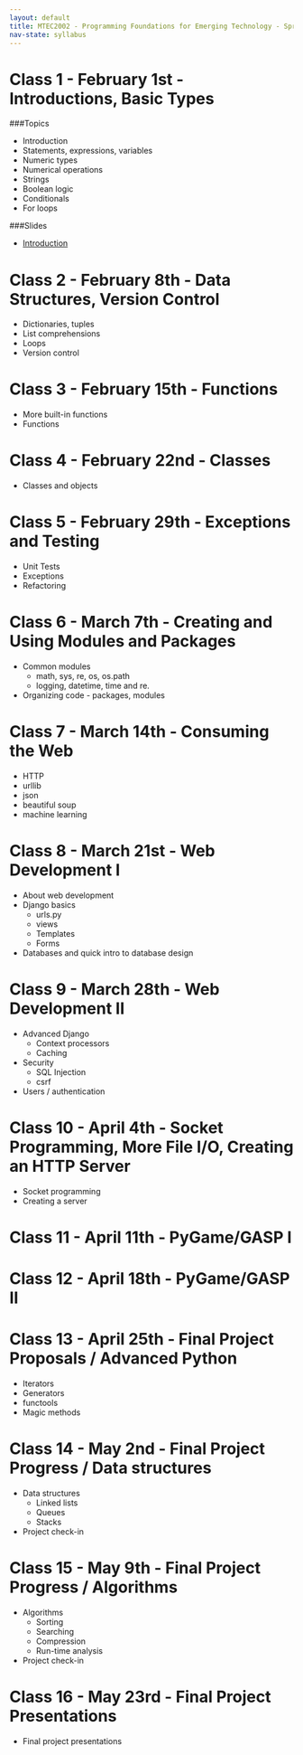 ```yaml
---
layout: default
title: MTEC2002 - Programming Foundations for Emerging Technology - Spring 2012
nav-state: syllabus
---
```


Class 1 - February 1st - Introductions, Basic Types
=====
###Topics
* Introduction
* Statements, expressions, variables
* Numeric types
* Numerical operations
* Strings
* Boolean logic
* Conditionals
* For loops

###Slides
* [Introduction](class1/slides/intro.html)


Class 2 - February 8th - Data Structures, Version Control
=====
* Dictionaries, tuples
* List comprehensions
* Loops
* Version control


Class 3 - February 15th - Functions
=====
* More built-in functions
* Functions


Class 4 - February 22nd - Classes
=====
* Classes and objects


Class 5 - February 29th - Exceptions and Testing
=====
* Unit Tests
* Exceptions
* Refactoring


Class 6 - March 7th - Creating and Using Modules and Packages
=====
* Common modules
	* math, sys, re, os, os.path
	* logging, datetime, time and re.
* Organizing code - packages, modules


Class 7 - March 14th - Consuming the Web
=====
* HTTP
* urllib
* json
* beautiful soup
* machine learning


Class 8 - March 21st - Web Development I 
=====
* About web development
* Django basics
	* urls.py
	* views
	* Templates
	* Forms
* Databases and quick intro to database design


Class 9 - March 28th - Web Development II 
=====
* Advanced Django
	* Context processors
	* Caching
* Security
	* SQL Injection
	* csrf
* Users / authentication


Class 10 - April 4th - Socket Programming, More File I/O, Creating an HTTP Server
=====
* Socket programming
* Creating a server


Class 11 - April 11th - PyGame/GASP I
=====


Class 12 - April 18th - PyGame/GASP II
=====


Class 13 - April 25th - Final Project Proposals / Advanced Python 
=====
* Iterators
* Generators
* functools
* Magic methods


Class 14 - May 2nd - Final Project Progress / Data structures
=====
* Data structures 
	* Linked lists
	* Queues
	* Stacks
* Project check-in


Class 15 - May 9th - Final Project Progress / Algorithms
=====
* Algorithms
	* Sorting
	* Searching
	* Compression
	* Run-time analysis
* Project check-in

Class 16 - May 23rd - Final Project Presentations
=====
* Final project presentations


